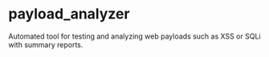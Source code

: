 # payload_analyzer
Automated tool for testing and analyzing web payloads such as XSS or SQLi with summary reports.
